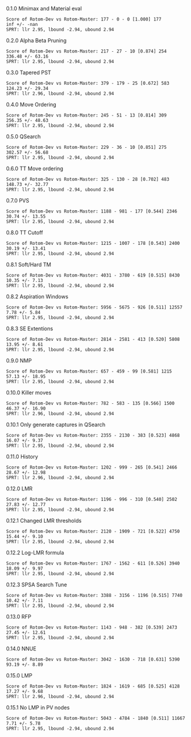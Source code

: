 0.1.0 Minimax and Material eval
```
Score of Rotom-Dev vs Rotom-Master: 177 - 0 - 0 [1.000] 177
inf +/- -nan
SPRT: llr 2.95, lbound -2.94, ubound 2.94
```


0.2.0 Alpha Beta Pruning
```
Score of Rotom-Dev vs Rotom-Master: 217 - 27 - 10 [0.874] 254
336.48 +/- 63.16
SPRT: llr 2.95, lbound -2.94, ubound 2.94
```


0.3.0 Tapered PST
```
Score of Rotom-Dev vs Rotom-Master: 379 - 179 - 25 [0.672] 583
124.23 +/- 29.34
SPRT: llr 2.96, lbound -2.94, ubound 2.94
```


0.4.0 Move Ordering
```
Score of Rotom-Dev vs Rotom-Master: 245 - 51 - 13 [0.814] 309
256.35 +/- 48.63
SPRT: llr 2.95, lbound -2.94, ubound 2.94
```


0.5.0 QSearch
```
Score of Rotom-Dev vs Rotom-Master: 229 - 36 - 10 [0.851] 275
302.57 +/- 56.68
SPRT: llr 2.95, lbound -2.94, ubound 2.94
```


0.6.0 TT Move ordering
```
Score of Rotom-Dev vs Rotom-Master: 325 - 130 - 28 [0.702] 483
148.73 +/- 32.77
SPRT: llr 2.95, lbound -2.94, ubound 2.94
```


0.7.0 PVS
```
Score of Rotom-Dev vs Rotom-Master: 1188 - 981 - 177 [0.544] 2346
30.74 +/- 13.55
SPRT: llr 2.95, lbound -2.94, ubound 2.94
```


0.8.0 TT Cutoff
```
Score of Rotom-Dev vs Rotom-Master: 1215 - 1007 - 178 [0.543] 2400
30.19 +/- 13.41
SPRT: llr 2.95, lbound -2.94, ubound 2.94
```


0.8.1 Soft/Hard TM
```
Score of Rotom-Dev vs Rotom-Master: 4031 - 3780 - 619 [0.515] 8430
10.35 +/- 7.13
SPRT: llr 2.95, lbound -2.94, ubound 2.94
```


0.8.2 Aspiration Windows
```
Score of Rotom-Dev vs Rotom-Master: 5956 - 5675 - 926 [0.511] 12557
7.78 +/- 5.84
SPRT: llr 2.95, lbound -2.94, ubound 2.94
```


0.8.3 SE Extentions
```
Score of Rotom-Dev vs Rotom-Master: 2814 - 2581 - 413 [0.520] 5808
13.95 +/- 8.61
SPRT: llr 2.95, lbound -2.94, ubound 2.94
```


0.9.0 NMP
```
Score of Rotom-Dev vs Rotom-Master: 657 - 459 - 99 [0.581] 1215
57.13 +/- 18.95
SPRT: llr 2.95, lbound -2.94, ubound 2.94
```


0.10.0 Killer moves
```
Score of Rotom-Dev vs Rotom-Master: 782 - 583 - 135 [0.566] 1500
46.37 +/- 16.90
SPRT: llr 2.96, lbound -2.94, ubound 2.94
```


0.10.1 Only generate captures in QSearch
```
Score of Rotom-Dev vs Rotom-Master: 2355 - 2130 - 383 [0.523] 4868
16.07 +/- 9.37
SPRT: llr 2.95, lbound -2.94, ubound 2.94
```


0.11.0 History
```
Score of Rotom-Dev vs Rotom-Master: 1202 - 999 - 265 [0.541] 2466
28.67 +/- 12.98
SPRT: llr 2.96, lbound -2.94, ubound 2.94
```


0.12.0 LMR
```
Score of Rotom-Dev vs Rotom-Master: 1196 - 996 - 310 [0.540] 2502
27.83 +/- 12.77
SPRT: llr 2.95, lbound -2.94, ubound 2.94
```

0.12.1 Changed LMR thresholds
```
Score of Rotom-Dev vs Rotom-Master: 2120 - 1909 - 721 [0.522] 4750
15.44 +/- 9.10
SPRT: llr 2.95, lbound -2.94, ubound 2.94
```

0.12.2 Log-LMR formula
```
Score of Rotom-Dev vs Rotom-Master: 1767 - 1562 - 611 [0.526] 3940
18.09 +/- 9.97
SPRT: llr 2.95, lbound -2.94, ubound 2.94
```

0.12.3 SPSA Search Tune
```
Score of Rotom-Dev vs Rotom-Master: 3388 - 3156 - 1196 [0.515] 7740
10.42 +/- 7.11
SPRT: llr 2.95, lbound -2.94, ubound 2.94
```


0.13.0 RFP
```
Score of Rotom-Dev vs Rotom-Master: 1143 - 948 - 382 [0.539] 2473
27.45 +/- 12.61
SPRT: llr 2.95, lbound -2.94, ubound 2.94
```


0.14.0 NNUE
```
Score of Rotom-Dev vs Rotom-Master: 3042 - 1630 - 718 [0.631] 5390
93.19 +/- 8.89
```


0.15.0 LMP
```
Score of Rotom-Dev vs Rotom-Master: 1824 - 1619 - 685 [0.525] 4128
17.27 +/- 9.68
SPRT: llr 2.96, lbound -2.94, ubound 2.94
```


0.15.1 No LMP in PV nodes
```
Score of Rotom-Dev vs Rotom-Master: 5043 - 4784 - 1840 [0.511] 11667
7.71 +/- 5.78
SPRT: llr 2.95, lbound -2.94, ubound 2.94
```